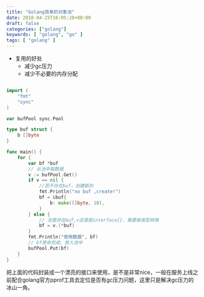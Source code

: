 ```yaml
---
title: "Golang简单的对象池"
date: 2018-04-25T16:05:28+08:00
draft: false
categories: ["golang"]
keywords: [ "golang", "go" ]
tags: [ "golang" ]
---
```


* 复用的好处
    -  减少gc压力
    -  减少不必要的内存分配


``` go

import (
    "fmt"
	"sync"
)

var bufPool sync.Pool

type buf struct {
	b []byte
}

func main() {
	for {
		var bf *buf
		// 从池中取数据
		v := bufPool.Get()
		if v == nil {
			//若不存在buf，创建新的
			fmt.Println("no buf ,create!")
			bf = &buf{
				b: make([]byte, 10),
			}
		} else {
			// 池里存在buf,v这里是interface{}，需要做类型转换
			bf = v.(*buf)
		}
		fmt.Println("使用数据", bf)
		// bf使命完成，放入池中
		bufPool.Put(bf)
	}
}

```
把上面的代码封装成一个漂亮的接口来使用，是不是非常nice，一般在服务上线之前配合golang官方pprof工具去定位是否有gc压力问题，这里只是解决gc压力的冰山一角。